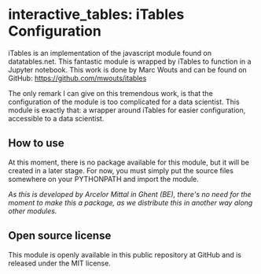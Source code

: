 # interactive_tables: iTables Configuration

iTables is an implementation of the javascript module found on datatables.net.  This fantastic module is wrapped by iTables to function in a Jupyter notebook.  This work is done by Marc Wouts and can be found on GitHub: https://github.com/mwouts/itables

The only remark I can give on this tremendous work, is that the configuration of the module is too complicated for a data scientist.  This module is exactly that: a wrapper around iTables for easier configuration, accessible to a data scientist.


## How to use

At this moment, there is no package available for this module, but it will be created in a later stage.  For now, you must simply put the source files somewhere on your PYTHONPATH and import the module.

*As this is developed by Arcelor Mittal in Ghent (BE), there's no need for the moment to make this a package, as we distribute this in another way along other modules.*


## Open source license

This module is openly available in this public repository at GitHub and is released under the MIT license.


